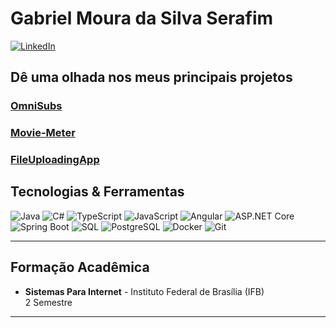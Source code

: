 # Gabriel Moura da Silva Serafim

[![LinkedIn](https://img.shields.io/badge/LinkedIn-0077B5?style=flat&logo=linkedin&logoColor=white)](https://www.linkedin.com/in/gabrielsy/)

## Dê uma olhada nos meus principais projetos

### [OmniSubs](https://github.com/Gabriel-sy/OmniSubs)
### [Movie-Meter](https://github.com/Gabriel-sy/Movie-Meter)
### [FileUploadingApp](https://github.com/Gabriel-sy/FileUploadingApp)

## Tecnologias & Ferramentas

![Java](https://img.shields.io/badge/Java-ED8B00?style=flat&logo=java&logoColor=white)
![C#](https://img.shields.io/badge/C%23-239120?style=flat&logo=c-sharp&logoColor=white)
![TypeScript](https://img.shields.io/badge/TypeScript-007ACC?style=flat&logo=typescript&logoColor=white)
![JavaScript](https://img.shields.io/badge/JavaScript-F7DF1E?style=flat&logo=javascript&logoColor=black)
![Angular](https://img.shields.io/badge/Angular-DD0031?style=flat&logo=angular&logoColor=white)
![ASP.NET Core](https://img.shields.io/badge/ASP.NET_Core-5C2D91?style=flat&logo=dotnet&logoColor=white)
![Spring Boot](https://img.shields.io/badge/Spring_Boot-6DB33F?style=flat&logo=spring-boot&logoColor=white)
![SQL](https://img.shields.io/badge/SQL-003B57?style=flat&logo=postgresql&logoColor=white)
![PostgreSQL](https://img.shields.io/badge/PostgreSQL-336791?style=flat&logo=postgresql&logoColor=white)
![Docker](https://img.shields.io/badge/Docker-2496ED?style=flat&logo=docker&logoColor=white)
![Git](https://img.shields.io/badge/Git-F05032?style=flat&logo=git&logoColor=white)

---

## Formação Acadêmica
- **Sistemas Para Internet** - Instituto Federal de Brasília (IFB)  
  2 Semestre

---



